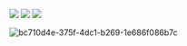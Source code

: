 ![](https://64.media.tumblr.com/cff9a755097d997ef5a43920663460c1/e9e5eaac84bb2c66-4f/s100x200/6bba68e074780ca40a5469f36e45f200bda12436.gifv)
![](https://64.media.tumblr.com/034d7e7932088fbf6ab85dbba3cbffc6/e9e5eaac84bb2c66-f1/s100x200/b847b7bed1f77aaed85330c64851f9d9b4934008.gifv)
![](https://64.media.tumblr.com/569ad778d83083a647b06716cebd12b6/39e4db71d2fb827a-5a/s400x600/ada2ece19936378ba1a4ec3cb010613d67a45ff1.gifv)





![bc710d4e-375f-4dc1-b269-1e686f086b7c](https://github.com/crowravenriko/crowravenriko/assets/139772125/350e1a6f-ffdf-4f45-8e59-805814095ac1)
